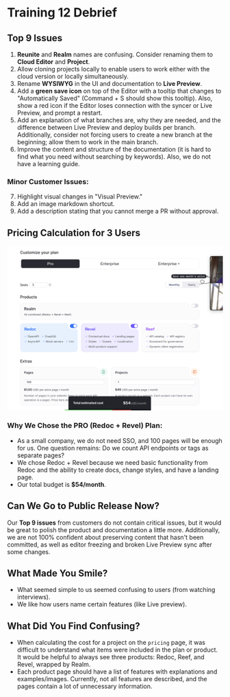 # Training 12 Debrief

## Top 9 Issues

1. **Reunite** and **Realm** names are confusing. Consider renaming them to **Cloud Editor** and **Project**.
2. Allow cloning projects locally to enable users to work either with the cloud version or locally simultaneously.
3. Rename **WYSIWYG** in the UI and documentation to **Live Preview**.
4. Add a **green save icon** on top of the Editor with a tooltip that changes to "Automatically Saved" (Command + S should show this tooltip). Also, show a red icon if the Editor loses connection with the syncer or Live Preview, and prompt a restart.
5. Add an explanation of what branches are, why they are needed, and the difference between Live Preview and deploy builds per branch. Additionally, consider not forcing users to create a new branch at the beginning; allow them to work in the main branch.
6. Improve the content and structure of the documentation (it is hard to find what you need without searching by keywords). Also, we do not have a learning guide.

### Minor Customer Issues:

7. Highlight visual changes in "Visual Preview."
8. Add an image markdown shortcut.
9. Add a description stating that you cannot merge a PR without approval.

## Pricing Calculation for 3 Users

![pricing](/images/pricing.png)

### Why We Chose the PRO (Redoc + Revel) Plan:

* As a small company, we do not need SSO, and 100 pages will be enough for us. One question remains: Do we count API endpoints or tags as separate pages?
* We chose Redoc + Revel because we need basic functionality from Redoc and the ability to create docs, change styles, and have a landing page.
* Our total budget is **$54/month**.

## Can We Go to Public Release Now?

Our **Top 9 issues** from customers do not contain critical issues, but it would be great to polish the product and documentation a little more. Additionally, we are not 100% confident about preserving content that hasn't been committed, as well as editor freezing and broken Live Preview sync after some changes.

## What Made You Smile?

* What seemed simple to us seemed confusing to users (from watching interviews).
* We like how users name certain features (like Live preview).

## What Did You Find Confusing?

* When calculating the cost for a project on the `pricing` page, it was difficult to understand what items were included in the plan or product. It would be helpful to always see three products: Redoc, Reef, and Revel, wrapped by Realm.
* Each product page should have a list of features with explanations and examples/images. Currently, not all features are described, and the pages contain a lot of unnecessary information.
